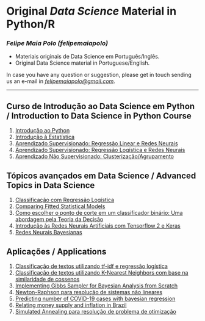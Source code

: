 # Original ***Data Science*** Material in Python/R

### *Felipe Maia Polo (felipemaiapolo)*

- Materiais originais de Data Science em Português/Inglês.
- Original Data Science material in Portuguese/English.

In case you have any question or suggestion, please get in touch sending us an e-mail in *felipemaiapolo@gmail.com*.

--------------
## Curso de Introdução ao Data Science em Python / Introduction to Data Science in Python Course
1. [Introdução ao Python](https://felipemaiapolo.github.io/notebooks/python.html)
2. [Introdução à Estatística](https://felipemaiapolo.github.io/notebooks/stats.html)
3. [Aprendizado Supervisionado: Regressão Linear e Redes Neurais](https://felipemaiapolo.github.io/notebooks/regression.html)
4. [Aprendizado Supervisionado: Regressão Logística e Redes Neurais](https://felipemaiapolo.github.io/notebooks/classification.html)
5. [Aprendizado Não Supervisionado: Clusterização/Agrupamento](https://felipemaiapolo.github.io/notebooks/clustering.html)

## Tópicos avançados em Data Science / Advanced Topics in Data Science
1. [Classificação com Regressão Logística](https://felipemaiapolo.github.io/notebooks/classreglog.html)
2. [Comparing Fitted Statistical Models](https://felipemaiapolo.github.io/notebooks/comparing_models.html)
3. [Como escolher o ponto de corte em um classificador binário: Uma abordagem pela Teoria da Decisão](https://felipemaiapolo.github.io/notebooks/decision.html)
4. [Introdução às Redes Neurais Artificiais com Tensorflow 2 e Keras](https://felipemaiapolo.github.io/notebooks/tensorflowkeras.html)
5. [Redes Neurais Bayesianas](https://felipemaiapolo.github.io/notebooks/bayesian_nn.html)

## Aplicações / Applications
1. [Classificação de textos utilizando tf-idf e regressão logística](https://felipemaiapolo.github.io/notebooks/nlp_tfidf.html)
2. [Classificação de textos utilizando K-Nearest Neighbors com base na similaridade de cossenos](https://felipemaiapolo.github.io/notebooks/nlp_knn.html)
3. [Implementing Gibbs Sampler for Bayesian Analysis from Scratch](https://felipemaiapolo.github.io/notebooks/bayes_econ.html)
4. [Newton-Raphson para resolução de sistemas não lineares](https://felipemaiapolo.github.io/notebooks/newton.html)
5. [Predicting number of COVID-19 cases with bayesian regression](https://felipemaiapolo.github.io/notebooks/covidSP.html)
6. [Relating money supply and inflation in Brazil](https://felipemaiapolo.github.io/notebooks/monet.html)
7. [Simulated Annealing para resolução de problema de otimização](https://felipemaiapolo.github.io/notebooks/newton.html)


